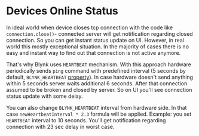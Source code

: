 # Devices Online Status

In ideal world when device closes tcp connection with the code like `connection.close()`- 
connected server will get notification regarding closed connection.
So you can get instant status update on UI.
However, in real world this mostly exceptional situation.
In the majority of cases there is no easy and instant way to find out that connection is not active anymore.

That's why Blynk uses `HEARTBEAT` mechanism.
With this approach hardware periodically sends `ping` command with predefined interval \(5 seconds by default, `BLYNK_HEARTBEAT` [property](https://github.com/blynkkk/blynk-library/blob/master/src/Blynk/BlynkConfig.h)\).
In case hardware doesn't send anything within 5 seconds server waits additional 6 seconds.
After that connection assumed to be broken and closed by server.
So on UI you'll see connection status update with some delay.

You can also change `BLYNK_HEARTBEAT` interval from hardware side.
In that case `newHeartbeatInterval * 2.3` formula will be applied.
Example: you set `HEARTBEAT` interval to 10 seconds. You'll get notification regarding connection with 23 sec delay in worst case.

